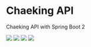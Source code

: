 # Chaeking API

Chaeking API with Spring Boot 2

<img src="https://img.shields.io/static/v1?label=OpenJDK&message=17.0.2&color=007396&logo=java">

<img src="https://img.shields.io/static/v1?label=Spring%20Boot&message=2.6.7&color=6DB33F&logo=springboot&logoColor=fff">

<img src="https://img.shields.io/static/v1?label=Apache%20Maven&message=3.8.1&color=C71A36&logo=ApacheMaven">

<img src="https://img.shields.io/static/v1?label=MariaDB&message=10.5.5&color=003545&logo=MariaDB">